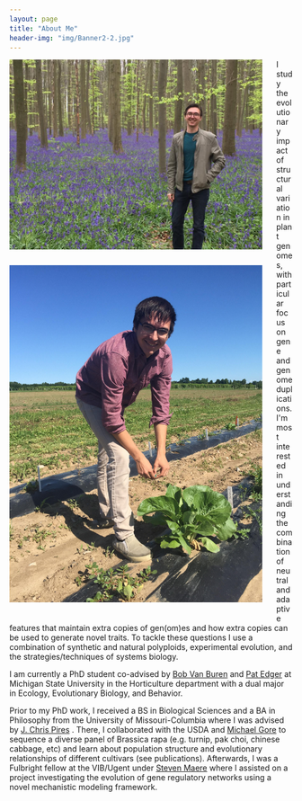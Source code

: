 ```yaml
---
layout: page
title: "About Me"
header-img: "img/Banner2-2.jpg"
---
```


<div style="float: left; padding-right: 25px; padding-bottom: 25px">
	<a href="http://kevinabird.github.io/img/AboutMe_pic.jpg"><img src="/img/AboutMe_pic.jpg" width="450" alt="Kevin Bird" onclick="_gaq.push(['_trackEvent', 'IMGs', 'Image', 'Ironman']);" /></a>
</div>

<div style="float: left; padding-right: 25px; padding-bottom: 25px">
	<a href="http://kevinabird.github.io/img/AboutMe2.jpg"><img src="/img/AboutMe2.jpg" width="450" alt="Kevin Bird" onclick="_gaq.push(['_trackEvent', 'IMGs', 'Image', 'Ironman']);" /></a>
</div>


I study the evolutionary impact of structural variation in plant genomes, with particular focus on gene and genome duplications. I'm most interested in understanding the combination of neutral and adaptive features that maintain extra copies of 
gen(om)es and how extra copies can be used to generate novel traits. To tackle these questions I use a combination of synthetic and natural polyploids, experimental evolution, and the strategies/techniques of systems biology. 
 

I am currently a PhD student co-advised by [Bob Van Buren](https://www.vanburenlab.org/) and [Pat Edger](www.polyploidy.msu.edu) at Michigan State University in the Horticulture department with a dual major in Ecology, Evolutionary Biology, and Behavior. 

Prior to my PhD work, I received a BS in Biological Sciences and a BA in Philosophy from the University of Missouri-Columbia where I was advised by [J. Chris Pires](https://pires.biology.missouri.edu) . There, I collaborated with the USDA and [Michael Gore](https://blogs.cornell.edu/gorelab/) to sequence a diverse panel of Brassica rapa (e.g. turnip, pak choi, chinese cabbage, etc) and learn about population structure and evolutionary relationships of different cultivars (see publications). Afterwards, I was a Fulbright fellow at the VIB/Ugent under [Steven Maere](https://www.psb.ugent.be/esb/ESB/Home.html) where I assisted on a project investigating the evolution of gene regulatory networks using a novel mechanistic modeling framework.
